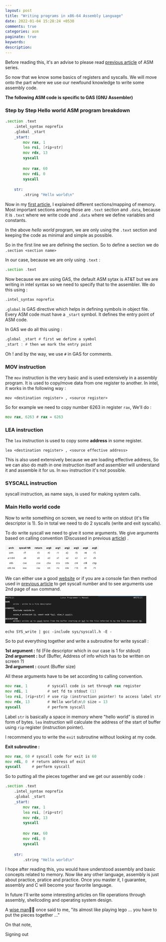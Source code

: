 ```yaml
---
layout: post
title: "Writing programs in x86-64 Assembly Language"
date: 2022-01-04 15:28:24 +0530
comments: true
categories: asm
paginate: true
keywords: 
description:  
---
```


Before reading this, it's an advise to please read [previous article](/blog/2021/11/25/x86-64-assembly-language/) of ASM series.

So now that we know some basics of registers and syscalls. We will move onto the part where we use our newfound knowledge to write some assembly code. 

**The following ASM code is specific to GAS (GNU Assembler)**

### Step by Step Hello world ASM program breakdown  

```asm
.section .text
    .intel_syntax noprefix
    .global _start
    _start:
        mov rax, 1
        lea rsi, [rip+str]
        mov rdx, 13
        syscall

        mov rax, 60
        mov rdi, 0
        syscall

    str:
        .string "Hello world\n"
```


Now in my [first article](/blog/2021/01/24/Memory-Mapping-Introduction/), I explained different sections/mapping of memory. Most important sections among those are `.text` section and `.data`, because it is `.text` where we write code and `.data` where we define variables and constants. 

In the above *hello world* program, we are only using the `.text` section and keeping the code as minimal and simple as possible. 

So in the first line we are defining the section. So to define a section we do `.section <section name>`

In our case, because we are only using `.text` : 

```asm 
.section .text 
```

Now because we are using GAS, the default ASM sytax is AT&T but we are writing in intel syntax so we need to specify that to the assembler. We do this using : 

```asm 
.intel_syntax noprefix 
``` 

`.global` is GAS directive which helps in defining symbols in object file. Every ASM code must have a `_start` symbol. It defines the entry point of ASM code. 

In GAS we do all this using : 

```asm 
.global _start # first we define a symbol
_start : # then we mark the entry point 
``` 

Oh ! and by the way, we use `#` in GAS for comments. 

### MOV instruction  

The `mov` instruction is the very basic and is used extensively in a assembly program.  It is used to copy/move data from one register to another. In intel, it works in the following way : 

``` 
mov <destination register> , <source register>
``` 

So for example we need to copy number 6263 in register `rax`, We'll do : 

```asm 
mov rax, 6263 # rax = 6263
```


### LEA instruction 

The `lea` instruction is used to copy some **address** in some register. 

```
lea <destination register> , <source effective address>
``` 
This is also used extensively because we are loading effective address, So we can also do math in one instruction itself and assembler will understand it and assemble it for us. In `mov` instruction it's not possible.  

### SYSCALL instruction 

syscall instruction, as name says, is used for making system calls. 

### Main Hello world code 

Now to write something on screen, we need to write on stdout (it's file descriptor is 1). So in total we need to do 2 syscalls (write and exit syscalls).

To do write syscall we need to give it some arguments. We give arguments based on calling convention (Discussed in previous [article](/blog/2021/11/25/x86-64-assembly-language/)) . 

<img src="/images/x86-64/Calling_convention.png" class="center" style="width: 60%">

We can either use a good [website](https://chromium.googlesource.com/chromiumos/docs/+/master/constants/syscalls.md) or if you are a console fan then method used in [previous article](/blog/2021/11/25/x86-64-assembly-language/) to get syscall number and to see arguments use 2nd page of `man` command. 

<img src="/images/x86-64/man_write.png" class="center" style="width: 90%"> 

`echo SYS_write | gcc -include sys/syscall.h -E - ` 

So to put everything together and write a subroutine for write syscall : 

**1st argument :** fd (File descriptor which in our case is 1 for stdout) <br>
**2nd argument :** buf (Buffer, Address of info which has to be written on screen ?) <br>
**3rd argument :** count (Buffer size) <br>

All these arguments have to be set according to calling convention. 

```asm 
mov rax, 1         # syscall code is set through rax register 
mov rdi, 1         # set fd to stdout (1)  
lea rsi, [rip+str] # use rip (instruction pointer) to access label str
mov rdx, 13        # Hello world\n\0 size = 13
syscall            # perform syscall 
``` 

Label `str` is basically a space in memory where "hello world" is stored in form of bytes. `lea` instruction will calculate the address of the start of buffer using `rip` register (instruction pointer). 

I recommend you to write the `exit` subroutine without looking at my code. 

**Exit subroutine :**

```asm 
mov rax, 60 # syscall code for exit is 60 
mov rdi, 0  # return address of exit 
syscall     # perform syscall 
```

So to putting all the pieces together and we get our assembly code : 

```asm 
.section .text
    .intel_syntax noprefix
    .global _start
    _start:
        mov rax, 1
        lea rsi, [rip+str]
        mov rdx, 13
        syscall

        mov rax, 60
        mov rdi, 0
        syscall

    str:
        .string "Hello world\n"
```

I hope after reading this, you would have understood assembly and basic concepts related to memory. Now like any other language, assembly is just about practice, pratice and practice. Once you master it, I guarantee, assembly and C will become your favorite language. 

In future I'll write some interesting articles on file operations through assembly, shellcoding and operating system design.  

A [wise man](https://deut-erium.github.io/)👨‍💻 once said to me, "its almost like playing lego ... you have to put the pieces together ..." 

On that note, 

Signing out 
